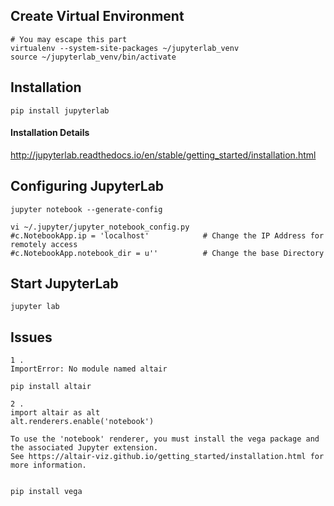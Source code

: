 ## Create Virtual Environment
```
# You may escape this part
virtualenv --system-site-packages ~/jupyterlab_venv
source ~/jupyterlab_venv/bin/activate
```

## Installation
```
pip install jupyterlab
```

#### Installation Details
http://jupyterlab.readthedocs.io/en/stable/getting_started/installation.html


## Configuring JupyterLab
```
jupyter notebook --generate-config

vi ~/.jupyter/jupyter_notebook_config.py
#c.NotebookApp.ip = 'localhost'            # Change the IP Address for remotely access
#c.NotebookApp.notebook_dir = u''          # Change the base Directory
```

## Start JupyterLab
```
jupyter lab
```

## Issues
```
1 .
ImportError: No module named altair

pip install altair

2 .
import altair as alt
alt.renderers.enable('notebook')

To use the 'notebook' renderer, you must install the vega package and the associated Jupyter extension.
See https://altair-viz.github.io/getting_started/installation.html for more information.


pip install vega
```
